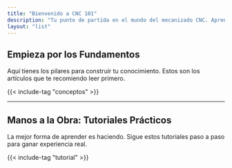 ```yaml
---
title: "Bienvenido a CNC 101"
description: "Tu punto de partida en el mundo del mecanizado CNC. Aprende, crea y domina."
layout: "list"
---
```


## Empieza por los Fundamentos
Aquí tienes los pilares para construir tu conocimiento. Estos son los artículos que te recomiendo leer primero.

{{< include-tag "conceptos" >}}

---

## Manos a la Obra: Tutoriales Prácticos
La mejor forma de aprender es haciendo. Sigue estos tutoriales paso a paso para ganar experiencia real.

{{< include-tag "tutorial" >}}
